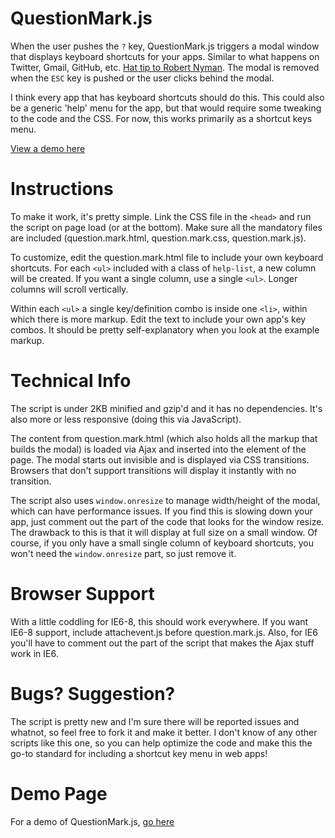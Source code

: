 # QuestionMark.js

When the user pushes the `?` key, QuestionMark.js triggers a modal window that displays keyboard shortcuts for your apps. Similar to what happens on Twitter, Gmail, GitHub, etc. [Hat tip to Robert Nyman](https://plus.google.com/u/0/118100898483063383963/posts/V12mRNmsiWg). The modal is removed when the `ESC` key is pushed or the user clicks behind the modal.

I think every app that has keyboard shortcuts should do this. This could also be a generic 'help' menu for the app, but that would require some tweaking to the code and the CSS. For now, this works primarily as a shortcut keys menu.

[View a demo here](http://www.impressivewebs.com/demo-files/question-mark-js/)

# Instructions
To make it work, it's pretty simple. Link the CSS file in the `<head>` and run the script on page load (or at the bottom). Make sure all the mandatory files are included (question.mark.html, question.mark.css, question.mark.js).

To customize, edit the question.mark.html file to include your own keyboard shortcuts. For each `<ul>` included with a class of `help-list`, a new column will be created. If you want a single column, use a single `<ul>`. Longer columns will scroll vertically.

Within each `<ul>` a single key/definition combo is inside one `<li>`, within which there is more markup. Edit the text to include your own app's key combos. It should be pretty self-explanatory when you look at the example markup.

# Technical Info
The script is under 2KB minified and gzip'd and it has no dependencies. It's also more or less responsive (doing this via JavaScript).

The content from question.mark.html (which also holds all the markup that builds the modal) is loaded via Ajax and inserted into the <body> element of the page. The modal starts out invisible and is displayed via CSS transitions. Browsers that don't support transitions will display it instantly with no transition.

The script also uses `window.onresize` to manage width/height of the modal, which can have performance issues. If you find this is slowing down your app, just comment out the part of the code that looks for the window resize. The drawback to this is that it will display at full size on a small window. Of course, if you only have a small single column of keyboard shortcuts, you won't need the `window.onresize` part, so just remove it.

# Browser Support
With a little coddling for IE6-8, this should work everywhere. If you want IE6-8 support, include attachevent.js before question.mark.js. Also, for IE6 you'll have to comment out the part of the script that makes the Ajax stuff work in IE6.

# Bugs? Suggestion?
The script is pretty new and I'm sure there will be reported issues and whatnot, so feel free to fork it and make it better. I don't know of any other scripts like this one, so you can help optimize the code and make this the go-to standard for including a shortcut key menu in web apps!

# Demo Page
For a demo of QuestionMark.js, [go here](http://www.impressivewebs.com/demo-files/question-mark-js/)
